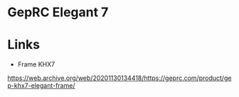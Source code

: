 # GepRC Elegant 7

# Links
- Frame KHX7

https://web.archive.org/web/20201130134418/https://geprc.com/product/gep-khx7-elegant-frame/
